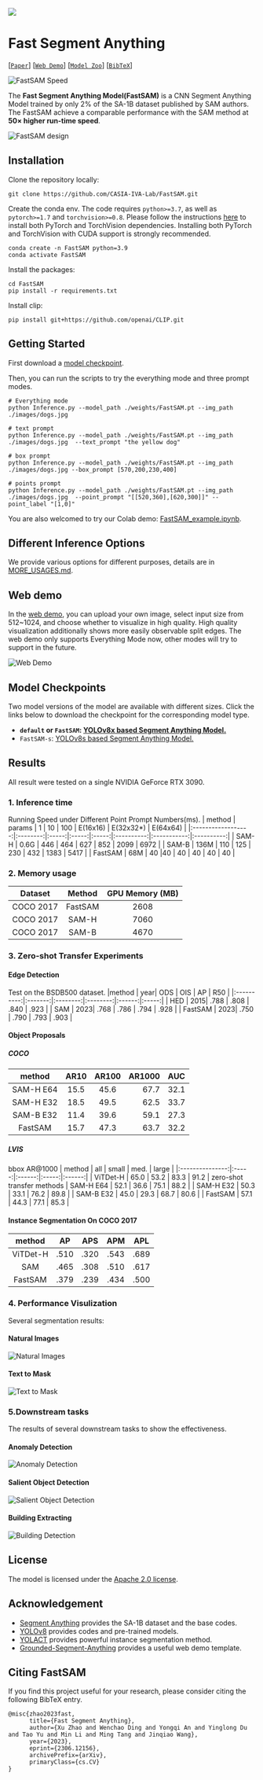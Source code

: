 ![](assets/logo.png)

# Fast Segment Anything

[[`Paper`](https://arxiv.org/pdf/2306.12156.pdf)] [[`Web Demo`](https://huggingface.co/spaces/An-619/FastSAM)] [[`Model Zoo`](#model-checkpoints)]  [[`BibTeX`](#citing-fastsam)]

![FastSAM Speed](assets/head_fig.png)

The **Fast Segment Anything Model(FastSAM)** is a CNN Segment Anything Model trained by only 2% of the SA-1B dataset published by SAM authors. The FastSAM achieve a comparable performance with
the SAM method at **50× higher run-time speed**.

![FastSAM design](assets/Overview.png)


## Installation

Clone the repository locally:

```
git clone https://github.com/CASIA-IVA-Lab/FastSAM.git
```

Create the conda env. The code requires `python>=3.7`, as well as `pytorch>=1.7` and `torchvision>=0.8`. Please follow the instructions [here](https://pytorch.org/get-started/locally/) to install both PyTorch and TorchVision dependencies. Installing both PyTorch and TorchVision with CUDA support is strongly recommended.

```
conda create -n FastSAM python=3.9
conda activate FastSAM
```

Install the packages:

```
cd FastSAM
pip install -r requirements.txt
```

Install clip:
```
pip install git+https://github.com/openai/CLIP.git
```

## <a name="GettingStarted"></a> Getting Started

First download a [model checkpoint](#model-checkpoints).

Then, you can run the scripts to try the everything mode and three prompt modes.


```
# Everything mode
python Inference.py --model_path ./weights/FastSAM.pt --img_path ./images/dogs.jpg
```

```
# text prompt
python Inference.py --model_path ./weights/FastSAM.pt --img_path ./images/dogs.jpg  --text_prompt "the yellow dog"
```

```
# box prompt
python Inference.py --model_path ./weights/FastSAM.pt --img_path ./images/dogs.jpg --box_prompt [570,200,230,400]
```

```
# points prompt
python Inference.py --model_path ./weights/FastSAM.pt --img_path ./images/dogs.jpg  --point_prompt "[[520,360],[620,300]]" --point_label "[1,0]"
```
You are also welcomed to try our Colab demo: [FastSAM_example.ipynb](https://colab.research.google.com/drive/1oX14f6IneGGw612WgVlAiy91UHwFAvr9?usp=sharing).
## Different Inference Options
We provide various options for different purposes, details are in [MORE_USAGES.md](MORE_USAGES.md).

## Web demo

In the [web demo](https://huggingface.co/spaces/An-619/FastSAM), you can upload your own image, select input size from 512~1024, and choose whether to visualize in high quality. High quality visualization additionally shows more easily observable split edges. The web demo only supports Everything Mode now, other modes will try to support in the future.

<!-- The [web demo](https://huggingface.co/spaces/An-619/FastSAM) can process your custom image using the Everything mode. -->

![Web Demo](assets/web_demo.png)


## <a name="Models"></a>Model Checkpoints

Two model versions of the model are available with different sizes. Click the links below to download the checkpoint for the corresponding model type.

- **`default` or `FastSAM`: [YOLOv8x based Segment Anything Model.](https://drive.google.com/file/d/1m1sjY4ihXBU1fZXdQ-Xdj-mDltW-2Rqv/view?usp=sharing)**
- `FastSAM-s`: [YOLOv8s based Segment Anything Model.](https://drive.google.com/file/d/10XmSj6mmpmRb8NhXbtiuO9cTTBwR_9SV/view?usp=sharing)

## Results

All result were tested on a single NVIDIA GeForce RTX 3090.

### 1. Inference time
Running Speed under Different Point Prompt Numbers(ms).
| method           | params | 1   | 10  | 100 | E(16x16) | E(32x32*) | E(64x64) |
|:------------------:|:--------:|:-----:|:-----:|:-----:|:----------:|:-----------:|:----------:|
| SAM-H            | 0.6G   | 446 | 464 | 627 | 852      | 2099      | 6972     |
| SAM-B            | 136M   | 110 | 125 | 230 | 432      | 1383      | 5417     |
| FastSAM          | 68M    | 40  |40   | 40  |  40      | 40        | 40       |

### 2. Memory usage

| Dataset    | Method            | GPU Memory (MB)        |
|:-----------:|:-----------------:|:-----------------------:|
| COCO 2017  | FastSAM | 2608                   |
| COCO 2017  | SAM-H            | 7060                   |
| COCO 2017  | SAM-B            | 4670                   |

### 3. Zero-shot Transfer Experiments

#### Edge Detection
Test on the BSDB500 dataset.
|method     |    year|     ODS |     OIS |    AP |  R50 |
|:----------:|:-------:|:--------:|:--------:|:------:|:-----:|
| HED       |    2015| .788    | .808    | .840  | .923 |
| SAM       |    2023| .768    | .786    | .794  | .928 |
| FastSAM   |    2023| .750    | .790    | .793  | .903 |

#### Object Proposals
##### COCO
|method                     | AR10 | AR100 | AR1000 | AUC  |
|:---------------------------:|:------:|:-------:|--------:|:------:|
| SAM-H E64                 | 15.5 | 45.6  | 67.7   | 32.1 |
| SAM-H E32                 | 18.5 | 49.5  | 62.5   | 33.7 |
| SAM-B E32                 | 11.4 | 39.6  | 59.1   | 27.3 |
| FastSAM                   | 15.7 | 47.3  | 63.7   | 32.2 |

##### LVIS
bbox AR@1000
| method         | all  | small | med. | large |
|:---------------:|:-----:|:------:|:-----:|:------:|
| ViTDet-H       | 65.0 | 53.2  | 83.3 | 91.2  |
zero-shot transfer methods
| SAM-H E64      | 52.1 | 36.6  | 75.1 | 88.2  |
| SAM-H E32      | 50.3 | 33.1  | 76.2 | 89.8  |
| SAM-B E32      | 45.0 | 29.3  | 68.7 | 80.6  |
| FastSAM        | 57.1 | 44.3  | 77.1 | 85.3  |

#### Instance Segmentation On COCO 2017

|method         |     AP  |     APS |   APM |  APL |
|:--------------:|:--------:|:--------:|:------:|:-----:|
| ViTDet-H      | .510    | .320    | .543  | .689 |
| SAM           | .465    | .308    | .510  | .617 |
| FastSAM       | .379    | .239    | .434  | .500 |

### 4. Performance Visulization
Several segmentation results:
#### Natural Images
![Natural Images](assets/eightpic.png)
#### Text to Mask 
![Text to Mask](assets/dog_clip.png)

### 5.Downstream tasks

The results of several downstream tasks to show the effectiveness.


#### Anomaly Detection

![Anomaly Detection](assets/anomaly.png)

#### Salient Object Detection

![Salient Object Detection](assets/salient.png)

#### Building Extracting

![Building Detection](assets/building.png)

## License

The model is licensed under the [Apache 2.0 license](LICENSE).


## Acknowledgement

- [Segment Anything](https://segment-anything.com/) provides the SA-1B dataset and the base codes.
- [YOLOv8](https://github.com/ultralytics/ultralytics) provides codes and pre-trained models.
- [YOLACT](https://arxiv.org/abs/2112.10003) provides powerful instance segmentation method.
- [Grounded-Segment-Anything](https://huggingface.co/spaces/yizhangliu/Grounded-Segment-Anything) provides a useful web demo template.


## Citing FastSAM

If you find this project useful for your research, please consider citing the following BibTeX entry.

```
@misc{zhao2023fast,
      title={Fast Segment Anything}, 
      author={Xu Zhao and Wenchao Ding and Yongqi An and Yinglong Du and Tao Yu and Min Li and Ming Tang and Jinqiao Wang},
      year={2023},
      eprint={2306.12156},
      archivePrefix={arXiv},
      primaryClass={cs.CV}
}
```

<!-- <p align="center">
  <a href="https://star-history.com/#geekyutao/Inpaint-Anything&Date">
    <img src="https://api.star-history.com/svg?repos=geekyutao/Inpaint-Anything&type=Date" alt="Star History Chart">
  </a>
</p> -->

